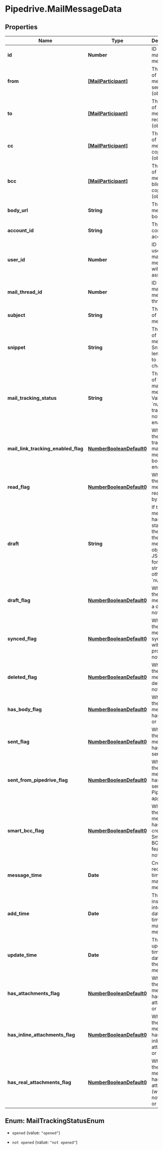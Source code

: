 # Pipedrive.MailMessageData

## Properties

Name | Type | Description | Notes
------------ | ------------- | ------------- | -------------
**id** | **Number** | ID of the mail message. | [optional] 
**from** | [**[MailParticipant]**](MailParticipant.md) | The array of mail message sender (object) | [optional] 
**to** | [**[MailParticipant]**](MailParticipant.md) | The array of mail message receiver (object) | [optional] 
**cc** | [**[MailParticipant]**](MailParticipant.md) | The array of mail message copies (object) | [optional] 
**bcc** | [**[MailParticipant]**](MailParticipant.md) | The array of mail message blind copies (object) | [optional] 
**body_url** | **String** | The mail message body URL | [optional] 
**account_id** | **String** | The connection account ID | [optional] 
**user_id** | **Number** | ID of the user whom mail message will be assigned to | [optional] 
**mail_thread_id** | **Number** | ID of the mail message thread | [optional] 
**subject** | **String** | The subject of mail message | [optional] 
**snippet** | **String** | The snippet of mail message. Snippet length is up to 225 characters. | [optional] 
**mail_tracking_status** | **String** | The status of tracking mail message. Value is &#x60;null&#x60; if tracking is not enabled. | [optional] 
**mail_link_tracking_enabled_flag** | [**NumberBooleanDefault0**](NumberBooleanDefault0.md) | Whether the link tracking in mail message body is enabled. | [optional] 
**read_flag** | [**NumberBooleanDefault0**](NumberBooleanDefault0.md) | Whether the mail message is read or not by the user | [optional] 
**draft** | **String** | If the mail message has a draft status then the value is the mail message object as JSON formatted string, otherwise &#x60;null&#x60;. | [optional] 
**draft_flag** | [**NumberBooleanDefault0**](NumberBooleanDefault0.md) | Whether the mail message is a draft or not | [optional] 
**synced_flag** | [**NumberBooleanDefault0**](NumberBooleanDefault0.md) | Whether the mail message is synced with the provider or not | [optional] 
**deleted_flag** | [**NumberBooleanDefault0**](NumberBooleanDefault0.md) | Whether the mail message is deleted or not | [optional] 
**has_body_flag** | [**NumberBooleanDefault0**](NumberBooleanDefault0.md) | Whether the mail message has a body or not | [optional] 
**sent_flag** | [**NumberBooleanDefault0**](NumberBooleanDefault0.md) | Whether the mail message has been sent or not | [optional] 
**sent_from_pipedrive_flag** | [**NumberBooleanDefault0**](NumberBooleanDefault0.md) | Whether the mail message has been sent from Pipedrive app or not | [optional] 
**smart_bcc_flag** | [**NumberBooleanDefault0**](NumberBooleanDefault0.md) | Whether the mail message has been created by Smart Email BCC feature or not | [optional] 
**message_time** | **Date** | Creation or receival time of the mail message | [optional] 
**add_time** | **Date** | The insertion into the database time of the mail message | [optional] 
**update_time** | **Date** | The updating time in the database of the mail message | [optional] 
**has_attachments_flag** | [**NumberBooleanDefault0**](NumberBooleanDefault0.md) | Whether the mail message has an attachment or not | [optional] 
**has_inline_attachments_flag** | [**NumberBooleanDefault0**](NumberBooleanDefault0.md) | Whether the mail message has an inline attachment or not | [optional] 
**has_real_attachments_flag** | [**NumberBooleanDefault0**](NumberBooleanDefault0.md) | Whether the mail message has an attachment (which is not inline) or not | [optional] 



## Enum: MailTrackingStatusEnum


* `opened` (value: `"opened"`)

* `not opened` (value: `"not opened"`)




